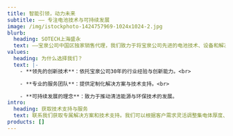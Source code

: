 ```yaml
---
title: 智能引领，动力未来
subtitle: —— 专注电池技术与可持续发展
image: /img/istockphoto-1424757969-1024x1024-2.jpg
blurb:
  heading: SOTECH上海盛永
  text: ——宝泉公司中国区独家销售代理，我们致力于将宝泉公司先进的电池技术、设备和解决方案引入中国市场。推动中国电池行业的技术进步与可持续发展
values:
  heading: 为什么选择我们？
  text: |-
    - **领先的创新技术**：依托宝泉公司30年的行业经验与创新能力。<br>

    - **专业的服务团队**：提供定制化解决方案与技术支持。<br>

    - **可持续发展的理念**：致力于推动清洁能源与环保技术的发展。
intro:
  heading: 获取技术支持与服务
  text: 联系我们获取专属解决方案和技术支持。我们可以根据客户需求灵活调整集电体厚度、活性物质种类、电极宽度、标签宽度及压制工艺等参数，设备尺寸亦可定制，全面满足您的应用需求。
products: []
---
```

